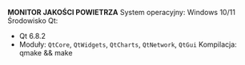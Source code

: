 **MONITOR JAKOŚCI POWIETRZA**
System operacyjny: Windows 10/11
Środowisko Qt: 
  - Qt 6.8.2
  - Moduły: `QtCore`, `QtWidgets`, `QtCharts`, `QtNetwork`, `QtGui`
Kompilacja: qmake && make
